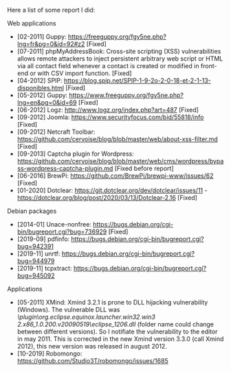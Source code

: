 Here a list of some report I did:

Web applications
  * [02-2011] Guppy: https://freeguppy.org/fgy5ne.php?lng=fr&pg=0&id=92#z2 [Fixed]
  * [07-2011] phpMyAddressBook: Cross-site scripting (XSS) vulnerabilities allows remote attackers to inject persistent arbitrary web script or HTML via all contact field whenever a contact is created or modified in front-end or with CSV import function. [Fixed]
  * [04-2012] SPIP: https://blog.spip.net/SPIP-1-9-2o-2-0-18-et-2-1-13-disponibles.html [Fixed]
  * [05-2012] Guppy: https://www.freeguppy.org/fgy5ne.php?lng=en&pg=0&id=69 [Fixed]
  * [06-2012] Logz: http://www.logz.org/index.php?art=487 [Fixed]
  * [09-2012] Joomla: https://www.securityfocus.com/bid/55818/info [Fixed]
  * [09-2012] Netcraft Toolbar: https://github.com/cervoise/blog/blob/master/web/about-xss-filter.md [Fixed]
  * [09-2013] Captcha plugin for Wordpress: https://github.com/cervoise/blog/blob/master/web/cms/wordpress/bypass-wordpress-captcha-plugin.md [Fixed before report]
  * [06-2016] BrewPi: https://github.com/BrewPi/brewpi-www/issues/62 [Fixed]
  * [01-2020] Dotclear: https://git.dotclear.org/dev/dotclear/issues/11 - https://dotclear.org/blog/post/2020/03/13/Dotclear-2.16 [Fixed]
  
Debian packages
  * [2014-01] Unace-nonfree: https://bugs.debian.org/cgi-bin/bugreport.cgi?bug=736929 [Fixed]
  * [2019-09] pdfinfo: https://bugs.debian.org/cgi-bin/bugreport.cgi?bug=942391
  * [2019-11] unrtf: https://bugs.debian.org/cgi-bin/bugreport.cgi?bug=944979
  * [2019-11] tcpxtract: https://bugs.debian.org/cgi-bin/bugreport.cgi?bug=945092

Applications
  * [05-2011] XMind: Xmind 3.2.1 is prone to DLL hijacking vulnerability (Windows). The vulnerable DLL was *\plugin\org.eclipse.equinox.launcher.win32.win3 2.x86_1.0.200.v20090519\eclipse_1206.dll* (folder name could change between different versions). So I notifiate the vulnerability to the editor in may 2011. This is corrected in the new Xmind version 3.3.0 (call Xmind 2012), this new version was released in august 2012.
  * [10-2019] Robomongo: https://github.com/Studio3T/robomongo/issues/1685
